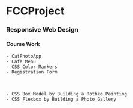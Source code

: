 # FCCProject

### Responsive Web Design

#### Course Work
	- CatPhotoApp
	- Cafe Menu
	- CSS Color Markers
	- Registration Form

<br>

	- CSS Box Model by Building a Rothko Painting
	- CSS Flexbox by Building a Photo Gallery

